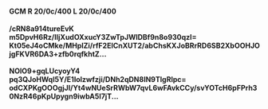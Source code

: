 #### GCM R 20/0c/400 L 20/0c/400
**/cRN8a914tureEvK**<br/>**m5DpvH6Rz/IljXudOXxucY3ZwTpJWlDBf9n8o930qzI=**<br/>**Kt05eJ4oCMke/MHplZi/rfF2ElCnXUT2/abChsKXJoBRrRD6SB2XbOOHJOjgFKVR6DA3+zfb0rqfkhtZ...**<br/><br/>
**NOlO9+gqLUcyoyY4**<br/>**pq3QJoHWql5Y/E1lolzwfzji/DNh2qDN8lN9TlgRlpc=**<br/>**odCXPKgOOOgjJI/Yt4wNUeSrRWbW7qvL6wFAvkCCy/svYOTcH6pFPrh30NzR46pKpUpygn9iwbA5I7jT...**